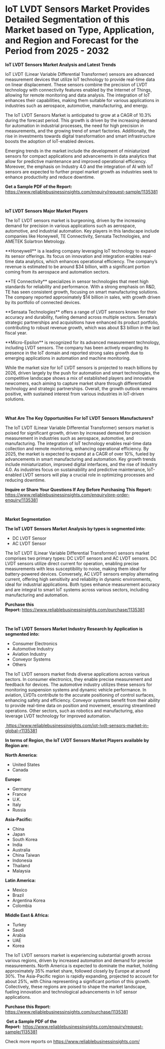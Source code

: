 <p><h1>IoT LVDT Sensors Market Provides Detailed Segmentation of this Market based on Type, Application, and Region and Forecast for the Period from 2025 - 2032</h1></p><p><strong>IoT LVDT Sensors Market Analysis and Latest Trends</strong></p>
<p><p>IoT LVDT (Linear Variable Differential Transformer) sensors are advanced measurement devices that utilize IoT technology to provide real-time data on linear displacement. These sensors combine the precision of LVDT technology with connectivity features enabled by the Internet of Things, allowing for remote monitoring and data analysis. The integration of IoT enhances their capabilities, making them suitable for various applications in industries such as aerospace, automotive, manufacturing, and energy.</p><p>The IoT LVDT Sensors Market is anticipated to grow at a CAGR of 10.3% during the forecast period. This growth is driven by the increasing demand for automation in industrial processes, the need for high precision in measurements, and the growing trend of smart factories. Additionally, the rise in investments towards digital transformation and smart infrastructure boosts the adoption of IoT-enabled devices. </p><p>Emerging trends in the market include the development of miniaturized sensors for compact applications and advancements in data analytics that allow for predictive maintenance and improved operational efficiency. Moreover, the emphasis on Industry 4.0 and the integration of AI with IoT sensors are expected to further propel market growth as industries seek to enhance productivity and reduce downtime.</p></p>
<p><strong>Get a Sample PDF of the Report:&nbsp;</strong> <a href="https://www.reliablebusinessinsights.com/enquiry/request-sample/1135381?utm_campaign=2662&utm_medium=2&utm_source=Github&utm_content=ia&utm_term=25032025&utm_id=iot-lvdt-sensors">https://www.reliablebusinessinsights.com/enquiry/request-sample/1135381</a></p>
<p>&nbsp;</p>
<p><strong>IoT LVDT Sensors Major Market Players</strong></p>
<p><p>The IoT LVDT sensors market is burgeoning, driven by the increasing demand for precision in various applications such as aerospace, automotive, and industrial automation. Key players in this landscape include companies like Honeywell, TE Connectivity, Sensata Technologies, and AMETEK Solartron Metrology.</p><p>**Honeywell** is a leading company leveraging IoT technology to expand its sensor offerings. Its focus on innovation and integration enables real-time data analytics, which enhances operational efficiency. The company’s revenue is estimated to be around $34 billion, with a significant portion coming from its aerospace and automation sectors.</p><p>**TE Connectivity** specializes in sensor technologies that meet high standards for reliability and performance. With a strong emphasis on R&D, TE has seen consistent growth, focusing on smart manufacturing solutions. The company reported approximately $14 billion in sales, with growth driven by its portfolio of connected devices.</p><p>**Sensata Technologies** offers a range of LVDT sensors known for their accuracy and durability, fueling demand across multiple sectors. Sensata’s strategic partnerships and acquisitions have enhanced its product portfolio, contributing to robust revenue growth, which was about $3 billion in the last fiscal year.</p><p>**Micro-Epsilon** is recognized for its advanced measurement technology, including LVDT sensors. The company has been actively expanding its presence in the IoT domain and reported strong sales growth due to emerging applications in automation and machine monitoring.</p><p>While the market size for IoT LVDT sensors is projected to reach billions by 2026, driven largely by the push for automation and smart technologies, the competitive landscape shows a mix of established players and innovative newcomers, each aiming to capture market share through differentiated technology and strategic partnerships. Overall, the growth outlook remains positive, with sustained interest from various industries in IoT-driven solutions.</p></p>
<p>&nbsp;</p>
<p><strong>What Are The Key Opportunities For IoT LVDT Sensors Manufacturers?</strong></p>
<p><p>The IoT LVDT (Linear Variable Differential Transformer) sensors market is poised for significant growth, driven by increased demand for precision measurement in industries such as aerospace, automotive, and manufacturing. The integration of IoT technology enables real-time data collection and remote monitoring, enhancing operational efficiency. By 2025, the market is expected to expand at a CAGR of over 10%, fueled by advancements in smart manufacturing and automation. Key growth trends include miniaturization, improved digital interfaces, and the rise of Industry 4.0. As industries focus on sustainability and predictive maintenance, IoT-enabled LVDT sensors will play a crucial role in optimizing processes and reducing downtime.</p></p>
<p><strong>Inquire or Share Your Questions If Any Before Purchasing This Report:</strong> <a href="https://www.reliablebusinessinsights.com/enquiry/pre-order-enquiry/1135381?utm_campaign=2662&utm_medium=2&utm_source=Github&utm_content=ia&utm_term=25032025&utm_id=iot-lvdt-sensors">https://www.reliablebusinessinsights.com/enquiry/pre-order-enquiry/1135381</a></p>
<p>&nbsp;</p>
<p><strong>Market Segmentation</strong></p>
<p><strong>The IoT LVDT Sensors Market Analysis by types is segmented into:</strong></p>
<p><ul><li>DC LVDT Sensor</li><li>AC LVDT Sensor</li></ul></p>
<p><p>The IoT LVDT (Linear Variable Differential Transformer) sensors market comprises two primary types: DC LVDT sensors and AC LVDT sensors. DC LVDT sensors utilize direct current for operation, enabling precise measurements with less susceptibility to noise, making them ideal for battery-powered devices. Conversely, AC LVDT sensors employ alternating current, offering high sensitivity and reliability in dynamic environments, ideal for industrial applications. Both types enhance measurement accuracy and are integral to smart IoT systems across various sectors, including manufacturing and automation.</p></p>
<p><strong>Purchase this Report:&nbsp;</strong><a href="https://www.reliablebusinessinsights.com/purchase/1135381?utm_campaign=2662&utm_medium=2&utm_source=Github&utm_content=ia&utm_term=25032025&utm_id=iot-lvdt-sensors">https://www.reliablebusinessinsights.com/purchase/1135381</a></p>
<p>&nbsp;</p>
<p><strong>The IoT LVDT Sensors Market Industry Research by Application is segmented into:</strong></p>
<p><ul><li>Consumer Electronics</li><li>Automotive Industry</li><li>Aviation Industry</li><li>Conveyor Systems</li><li>Others</li></ul></p>
<p><p>The IoT LVDT sensors market finds diverse applications across various sectors. In consumer electronics, they enable precise measurement and feedback for devices. The automotive industry utilizes these sensors for monitoring suspension systems and dynamic vehicle performance. In aviation, LVDTs contribute to the accurate positioning of control surfaces, enhancing safety and efficiency. Conveyor systems benefit from their ability to provide real-time data on position and movement, ensuring streamlined operations. Other sectors, such as robotics and manufacturing, also leverage LVDT technology for improved automation.</p></p>
<p><a href="https://www.reliablebusinessinsights.com/iot-lvdt-sensors-market-in-global-r1135381?utm_campaign=2662&utm_medium=2&utm_source=Github&utm_content=ia&utm_term=25032025&utm_id=iot-lvdt-sensors">&nbsp;https://www.reliablebusinessinsights.com/iot-lvdt-sensors-market-in-global-r1135381</a></p>
<p><strong>In terms of Region, the IoT LVDT Sensors Market Players available by Region are:</strong></p>
<p>
    <p> <strong> North America: </strong>
        <ul>
            <li>United States</li>
            <li>Canada</li>
        </ul>
        </p> 
    <p> <strong> Europe: </strong>
        <ul>
            <li>Germany</li>
            <li>France</li>
            <li>U.K.</li>
            <li>Italy</li>
            <li>Russia</li>
        </ul>
        </p> 
    <p> <strong> Asia-Pacific: </strong>
        <ul>
            <li>China</li>
            <li>Japan</li>
            <li>South Korea</li>
            <li>India</li>
            <li>Australia</li>
            <li>China Taiwan</li>
            <li>Indonesia</li>
            <li>Thailand</li>
            <li>Malaysia</li>
        </ul>
        </p> 
    <p> <strong> Latin America: </strong>
        <ul>
            <li>Mexico</li>
            <li>Brazil</li>
            <li>Argentina Korea</li>
            <li>Colombia</li>
        </ul>
        </p> 
    <p> <strong> Middle East & Africa: </strong>
        <ul>
            <li>Turkey</li>
            <li>Saudi</li>
            <li>Arabia</li>
            <li>UAE</li>
            <li>Korea</li>
        </ul>
    </p>
    </p>
<p><p>The IoT LVDT sensors market is experiencing substantial growth across various regions, driven by increased automation and demand for precise measurements. North America is expected to dominate the market, holding approximately 35% market share, followed closely by Europe at around 30%. The Asia-Pacific region is rapidly expanding, projected to account for about 25%, with China representing a significant portion of this growth. Collectively, these regions are poised to shape the market landscape, fueling innovation and technological advancements in IoT sensor applications.</p></p>
<p><strong>Purchase this Report: </strong><a href="https://www.reliablebusinessinsights.com/purchase/1135381?utm_campaign=2662&utm_medium=2&utm_source=Github&utm_content=ia&utm_term=25032025&utm_id=iot-lvdt-sensors">https://www.reliablebusinessinsights.com/purchase/1135381</a></p>
<p>&nbsp;<strong>Get a Sample PDF of the Report:&nbsp;&nbsp;</strong><a href="https://www.reliablebusinessinsights.com/enquiry/request-sample/1135381?utm_campaign=2662&utm_medium=2&utm_source=Github&utm_content=ia&utm_term=25032025&utm_id=iot-lvdt-sensors">https://www.reliablebusinessinsights.com/enquiry/request-sample/1135381</a></p>
<p><strong></strong></p>
<p>Check more reports on <a href="https://www.reliablebusinessinsights.com/?utm_campaign=2662&utm_medium=2&utm_source=Github&utm_content=ia&utm_term=25032025&utm_id=iot-lvdt-sensors">https://www.reliablebusinessinsights.com/</a></p>